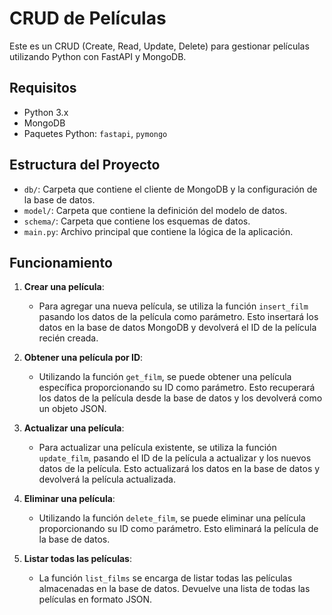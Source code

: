# CRUD de Películas

Este es un CRUD (Create, Read, Update, Delete) para gestionar películas utilizando Python con FastAPI y MongoDB.

## Requisitos

- Python 3.x
- MongoDB
- Paquetes Python: `fastapi`, `pymongo`

## Estructura del Proyecto

- `db/`: Carpeta que contiene el cliente de MongoDB y la configuración de la base de datos.
- `model/`: Carpeta que contiene la definición del modelo de datos.
- `schema/`: Carpeta que contiene los esquemas de datos.
- `main.py`: Archivo principal que contiene la lógica de la aplicación.

## Funcionamiento

1. **Crear una película**: 
    - Para agregar una nueva película, se utiliza la función `insert_film` pasando los datos de la película como parámetro. Esto insertará los datos en la base de datos MongoDB y devolverá el ID de la película recién creada.

2. **Obtener una película por ID**:
    - Utilizando la función `get_film`, se puede obtener una película específica proporcionando su ID como parámetro. Esto recuperará los datos de la película desde la base de datos y los devolverá como un objeto JSON.

3. **Actualizar una película**:
    - Para actualizar una película existente, se utiliza la función `update_film`, pasando el ID de la película a actualizar y los nuevos datos de la película. Esto actualizará los datos en la base de datos y devolverá la película actualizada.

4. **Eliminar una película**:
    - Utilizando la función `delete_film`, se puede eliminar una película proporcionando su ID como parámetro. Esto eliminará la película de la base de datos.

5. **Listar todas las películas**:
    - La función `list_films` se encarga de listar todas las películas almacenadas en la base de datos. Devuelve una lista de todas las películas en formato JSON.




